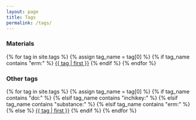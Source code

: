 ```yaml
---
layout: page
title: Tags
permalink: /tags/
---
```


### Materials

<div class="tag-cloud">
{% for tag in site.tags %}
  {% assign tag_name = tag[0] %}
  {% if tag_name contains "erm:" %}
    <span style="font-size: {{ tag | last | size | times: 500 | divided_by: site.tags.size | plus: 100  }}%">
      <a href="{{ tag_name | slice: 4,20 | prepend: '/substance/' | relative_url }}">{{ tag | first }}</a>
    </span>
  {% endif %}
{% endfor %}
</div>

### Other tags

<div class="tag-cloud">
{% for tag in site.tags %}
  {% assign tag_name = tag[0] %}
  {% if tag_name contains "doi:" %}
  {% elsif tag_name contains "inchikey:" %}
  {% elsif tag_name contains "substance:" %}
  {% elsif tag_name contains "erm:" %}
  {% else %}
    <span style="font-size: {{ tag | last | size | times: 500 | divided_by: site.tags.size | plus: 100  }}%">
      <a href="{{ '/tag/' | append: tag_name | relative_url }}">{{ tag | first }}</a>
    </span>
  {% endif %}
{% endfor %}
</div>
